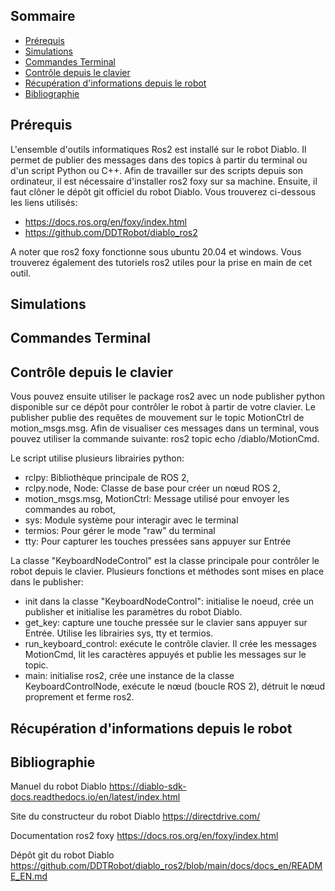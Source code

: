 ## **Sommaire**

- [Prérequis](#Prérequis)
- [Simulations](#Simulations)
- [Commandes Terminal](#Commandes-Terminal)
- [Contrôle depuis le clavier](#Contrôle-depuis-le-clavier)
- [Récupération d'informations depuis le robot](#Récupération-d'informations-depuis-le-robot)
- [Bibliographie](#Bibliographie)

## **Prérequis**

L'ensemble d'outils informatiques Ros2 est installé sur le robot Diablo. Il permet de publier des messages dans des topics à partir du terminal ou d'un script Python ou C++. Afin de travailler sur des scripts depuis son ordinateur, il est nécessaire d'installer ros2 foxy sur sa machine. Ensuite, il faut clôner le dépôt git officiel du robot Diablo. Vous trouverez ci-dessous les liens utilisés:

- https://docs.ros.org/en/foxy/index.html
- https://github.com/DDTRobot/diablo_ros2

A noter que ros2 foxy fonctionne sous ubuntu 20.04 et windows. Vous trouverez également des tutoriels ros2 utiles pour la prise en main de cet outil.

## **Simulations**

## **Commandes Terminal**

## **Contrôle depuis le clavier**

Vous pouvez ensuite utiliser le package ros2 avec un node publisher python disponible sur ce dépôt pour contrôler le robot à partir de votre clavier. Le publisher publie des requêtes de mouvement sur le topic MotionCtrl de motion_msgs.msg. Afin de visualiser ces messages dans un terminal, vous pouvez utiliser la commande suivante: ros2 topic echo /diablo/MotionCmd. 

Le script utilise plusieurs librairies python:

- rclpy: Bibliothèque principale de ROS 2,
- rclpy.node, Node: Classe de base pour créer un nœud ROS 2,
- motion_msgs.msg, MotionCtrl: Message utilisé pour envoyer les commandes au robot,
- sys: Module système pour interagir avec le terminal
- termios: Pour gérer le mode "raw" du terminal
- tty: Pour capturer les touches pressées sans appuyer sur Entrée

La classe "KeyboardNodeControl" est la classe principale pour contrôler le robot depuis le clavier. Plusieurs fonctions et méthodes sont mises en place dans le publisher:

- init dans la classe "KeyboardNodeControl": initialise le noeud, crée un publisher et initialise les paramètres du robot Diablo.
- get_key: capture une touche pressée sur le clavier sans appuyer sur Entrée. Utilise les librairies sys, tty et termios.
- run_keyboard_control: exécute le contrôle clavier. Il crée les messages MotionCmd, lit les caractères appuyés et publie les messages sur le topic.
- main: initialise ros2, crée une instance de la classe KeyboardControlNode, exécute le nœud (boucle ROS 2), détruit le nœud proprement et ferme ros2.
  
## **Récupération d'informations depuis le robot**

## **Bibliographie**
Manuel du robot Diablo
https://diablo-sdk-docs.readthedocs.io/en/latest/index.html

Site du constructeur du robot Diablo
https://directdrive.com/

Documentation ros2 foxy
https://docs.ros.org/en/foxy/index.html

Dépôt git du robot Diablo
https://github.com/DDTRobot/diablo_ros2/blob/main/docs/docs_en/README_EN.md




